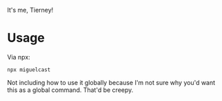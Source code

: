 It's me, Tierney!

# Usage
Via npx:
```
npx miguelcast
```

Not including how to use it globally because I'm not sure why you'd want this as a global command. That'd be creepy.
